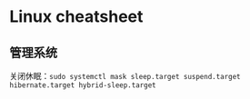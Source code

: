 # Linux cheatsheet


## 管理系统
关闭休眠：`sudo systemctl mask sleep.target suspend.target hibernate.target hybrid-sleep.target`


